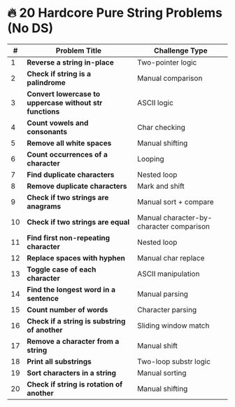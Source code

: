 # 🔥 20 Hardcore Pure String Problems (No DS)

| # | Problem Title | Challenge Type |
|---|---------------|----------------|
| 1 | **Reverse a string in-place** | Two-pointer logic |
| 2 | **Check if string is a palindrome** | Manual comparison |
| 3 | **Convert lowercase to uppercase without str functions** | ASCII logic |
| 4 | **Count vowels and consonants** | Char checking |
| 5 | **Remove all white spaces** | Manual shifting |
| 6 | **Count occurrences of a character** | Looping |
| 7 | **Find duplicate characters** | Nested loop |
| 8 | **Remove duplicate characters** | Mark and shift |
| 9 | **Check if two strings are anagrams** | Manual sort + compare |
| 10 | **Check if two strings are equal** | Manual character-by-character comparison |
| 11 | **Find first non-repeating character** | Nested loop |
| 12 | **Replace spaces with hyphen** | Manual char replace |
| 13 | **Toggle case of each character** | ASCII manipulation |
| 14 | **Find the longest word in a sentence** | Manual parsing |
| 15 | **Count number of words** | Character parsing |
| 16 | **Check if a string is substring of another** | Sliding window match |
| 17 | **Remove a character from a string** | Manual shift |
| 18 | **Print all substrings** | Two-loop substr logic |
| 19 | **Sort characters in a string** | Manual sorting |
| 20 | **Check if string is rotation of another** | Manual shifting |
